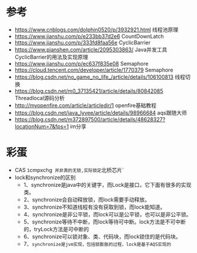 # 参考

- https://www.cnblogs.com/dolphin0520/p/3932921.html 线程池原理
- https://www.jianshu.com/p/e233bb37d2e6 CountDownLatch
- https://www.jianshu.com/p/333fd8faa56e CyclicBarrier
- https://www.pianshen.com/article/2095303863/ Java并发工具CyclicBarrier的用法及实现原理
- https://www.jianshu.com/p/ec637f835e08 Semaphore
- https://cloud.tencent.com/developer/article/1770379 Semaphore
- https://blog.csdn.net/no_game_no_life_/article/details/106100813 线程切换
- https://blog.csdn.net/m0_37135421/article/details/80842085 Threadlocal源码分析
- http://myopenfire.com/article/articledir/1 openfire基础教程
- https://blog.csdn.net/java_lyvee/article/details/98966684 aqs跟随大师
- https://blog.csdn.net/m372897500/article/details/48628327?locationNum=7&fps=1   im分享

# 彩蛋
- CAS `1`cmpxchg` 并非真的无锁,实际锁定`北桥芯片`
- lock和synchronize的区别
  - 1、synchronize是java中的关键字，而Lock是接口，它下面有很多的实现类。
  - 2、synchronize会自动释放锁，而lock需要手动释放。
  - 3、synchronize不知道线程有没有获取到锁，而lock能知道。
  - 4、synchronize是非公平锁，而lock可以是公平锁，也可以是非公平锁。
  - 5、synchronize等待不中断，而lock等待可中断。lock方法是不可中断的，tryLock方法是可中断的
  - 6、synchronize可以锁对象、类、代码块，而lock锁住的是代码块。
  - 7、`synchronize是jvm实现，包括锁膨胀的过程，lock是基于AQS实现的`